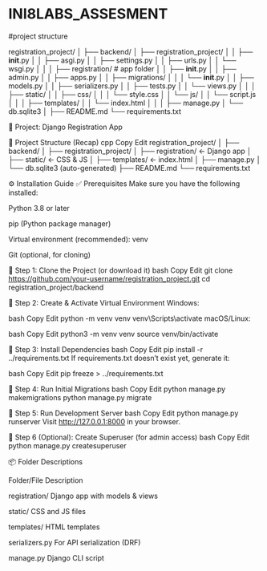 # INI8LABS_ASSESMENT

#project structure

registration_project/
│
├── backend/
│   ├── registration_project/
│   │   ├── __init__.py
│   │   ├── asgi.py
│   │   ├── settings.py
│   │   ├── urls.py
│   │   └── wsgi.py
│   │
│   ├── registration/                   # app folder
│   │   ├── __init__.py
│   │   ├── admin.py
│   │   ├── apps.py
│   │   ├── migrations/
│   │   │   └── __init__.py
│   │   ├── models.py
│   │   ├── serializers.py
│   │   ├── tests.py
│   │   └── views.py
│   │
│   ├── static/
│   │   ├── css/
│   │   │   └── style.css
│   │   └── js/
│   │       └── script.js
│   │
│   ├── templates/
│   │   └── index.html
│   │
│   ├── manage.py
│   └── db.sqlite3
│
├── README.md
└── requirements.txt


📝 Project: Django Registration App

📁 Project Structure (Recap)
cpp
Copy
Edit
registration_project/
│
├── backend/
│   ├── registration_project/
│   ├── registration/            ← Django app
│   ├── static/                  ← CSS & JS
│   ├── templates/               ← index.html
│   ├── manage.py
│   └── db.sqlite3 (auto-generated)
├── README.md
└── requirements.txt



⚙️ Installation Guide
✅ Prerequisites
Make sure you have the following installed:

Python 3.8 or later

pip (Python package manager)

Virtual environment (recommended): venv

Git (optional, for cloning)

🔹 Step 1: Clone the Project (or download it)
bash
Copy
Edit
git clone https://github.com/your-username/registration_project.git
cd registration_project/backend

🔹 Step 2: Create & Activate Virtual Environment
Windows:

bash
Copy
Edit
python -m venv venv
venv\Scripts\activate
macOS/Linux:

bash
Copy
Edit
python3 -m venv venv
source venv/bin/activate

🔹 Step 3: Install Dependencies
bash
Copy
Edit
pip install -r ../requirements.txt
If requirements.txt doesn’t exist yet, generate it:

bash
Copy
Edit
pip freeze > ../requirements.txt

🔹 Step 4: Run Initial Migrations
bash
Copy
Edit
python manage.py makemigrations
python manage.py migrate

🔹 Step 5: Run Development Server
bash
Copy
Edit
python manage.py runserver
Visit http://127.0.0.1:8000 in your browser.

🔹 Step 6 (Optional): Create Superuser (for admin access)
bash
Copy
Edit
python manage.py createsuperuser

📦 Folder Descriptions

Folder/File	Description

registration/	Django app with models & views

static/	CSS and JS files

templates/	HTML templates

serializers.py	For API serialization (DRF)

manage.py	Django CLI script
